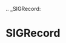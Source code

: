 [//]: # (THE CONTENT BELOW IS GENERATED. DO NOT EDIT.)
.. _SIGRecord:

# SIGRecord
[//]: # (ADD YOUR NOTES BELOW. THESE WILL BE PICKED EVERY TIME THE DOCS ARE REGENERATED. //end)
